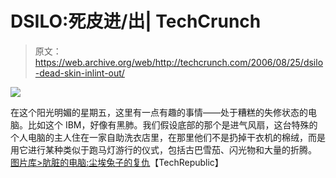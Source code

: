 # DSILO:死皮进/出| TechCrunch

> 原文：<https://web.archive.org/web/http://techcrunch.com/2006/08/25/dsilo-dead-skin-inlint-out/>

![](img/0416c93420ab7116f7dff234e8401c37.png)

在这个阳光明媚的星期五，这里有一点有趣的事情——处于糟糕的失修状态的电脑。比如这个 IBM，好像有黑肺。我们假设底部的那个是进气风扇，这台特殊的个人电脑的主人住在一家自助洗衣店里，在那里他们不是扔掉干衣机的棉绒，而是用它进行某种类似于跑马灯游行的仪式，包括古巴雪茄、闪光物和大量的折腾。
[图片库>肮脏的电脑:尘埃兔子的复仇](https://web.archive.org/web/20151002194549/http://content.techrepublic.com.com/2346-10878_11-6064-1.html)【TechRepublic】